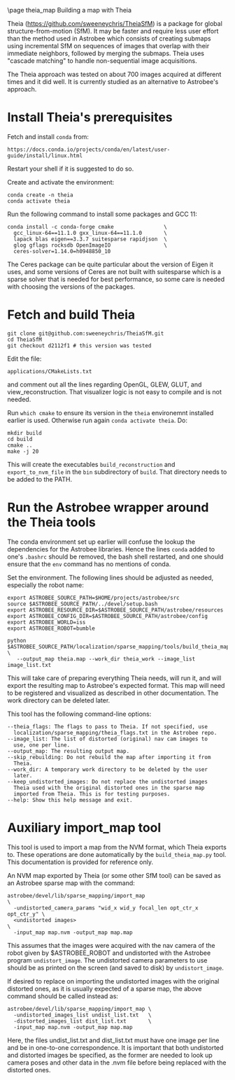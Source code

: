 \page theia_map Building a map with Theia

Theia (https://github.com/sweeneychris/TheiaSfM) is a package for
global structure-from-motion (SfM). It may be faster and require less
user effort than the method used in Astrobee which consists of
creating submaps using incremental SfM on sequences of images that
overlap with their immediate neighbors, followed by merging the
submaps. Theia uses "cascade matching" to handle non-sequential image
acquisitions.

The Theia approach was tested on about 700 images acquired at
different times and it did well. It is currently studied as an
alternative to Astrobee's approach.

# Install Theia's prerequisites

Fetch and install ``conda`` from:

    https://docs.conda.io/projects/conda/en/latest/user-guide/install/linux.html

Restart your shell if it is suggested to do so. 

Create and activate the environment:

    conda create -n theia   
    conda activate theia

Run the following command to install some packages and GCC 11:

    conda install -c conda-forge cmake                \
      gcc_linux-64==11.1.0 gxx_linux-64==11.1.0       \
      lapack blas eigen==3.3.7 suitesparse rapidjson  \
      glog gflags rocksdb OpenImageIO                 \
      ceres-solver=1.14.0=h0948850_10
 
The Ceres package can be quite particular about the version of Eigen
it uses, and some versions of Ceres are not built with suitesparse
which is a sparse solver that is needed for best performance, so some
care is needed with choosing the versions of the packages.

# Fetch and build Theia

    git clone git@github.com:sweeneychris/TheiaSfM.git
    cd TheiaSfM
    git checkout d2112f1 # this version was tested

Edit the file:

    applications/CMakeLists.txt

and comment out all the lines regarding OpenGL, GLEW, GLUT, and 
view_reconstruction. That visualizer logic is not easy to compile
and is not needed.

Run ``which cmake`` to ensure its version in the ``theia`` environemnt
installed earlier is used. Otherwise run again ``conda activate
theia``.  Do:

    mkdir build
    cd build
    cmake ..
    make -j 20

This will create the executables ``build_reconstruction`` and
``export_to_nvm_file`` in the ``bin`` subdirectory of ``build``. That
directory needs to be added to the PATH.

# Run the Astrobee wrapper around the Theia tools

The conda environment set up earlier will confuse the lookup the
dependencies for the Astrobee libraries. Hence the lines ``conda`` added
to one's ``.bashrc`` should be removed, the bash shell restarted, and
one should ensure that the ``env`` command has no mentions of conda.

Set the environment. The following lines should be adjusted as needed,
especially the robot name:

    export ASTROBEE_SOURCE_PATH=$HOME/projects/astrobee/src
    source $ASTROBEE_SOURCE_PATH/../devel/setup.bash
    export ASTROBEE_RESOURCE_DIR=$ASTROBEE_SOURCE_PATH/astrobee/resources
    export ASTROBEE_CONFIG_DIR=$ASTROBEE_SOURCE_PATH/astrobee/config
    export ASTROBEE_WORLD=iss
    export ASTROBEE_ROBOT=bumble

    python $ASTROBEE_SOURCE_PATH/localization/sparse_mapping/tools/build_theia_map.py \
       --output_map theia.map --work_dir theia_work --image_list image_list.txt

This will take care of preparing everything Theia needs, will run it,
and will export the resulting map to Astrobee's expected format. This
map will need to be registered and visualized as described in other
documentation. The work directory can be deleted later.

This tool has the following command-line options:

    --theia_flags: The flags to pass to Theia. If not specified, use
      localization/sparse_mapping/theia_flags.txt in the Astrobee repo.
    --image_list: The list of distorted (original) nav cam images to
      use, one per line.
    --output_map: The resulting output map.
    --skip_rebuilding: Do not rebuild the map after importing it from
      Theia.
    --work_dir: A temporary work directory to be deleted by the user
      later.
    --keep_undistorted_images: Do not replace the undistorted images
      Theia used with the original distorted ones in the sparse map
      imported from Theia. This is for testing purposes.
    --help: Show this help message and exit.

# Auxiliary import_map tool

This tool is used to import a map from the NVM format, which Theia
exports to. These operations are done automatically by the
``build_theia_map.py`` tool. This documentation is provided for
reference only.
 
An NVM map exported by Theia (or some other SfM tool) can be saved as
an Astrobee sparse map with the command:

    astrobee/devel/lib/sparse_mapping/import_map                             \
      -undistorted_camera_params "wid_x wid_y focal_len opt_ctr_x opt_ctr_y" \
      <undistorted images>                                                   \
      -input_map map.nvm -output_map map.map
 
This assumes that the images were acquired with the nav camera of the
robot given by $ASTROBEE_ROBOT and undistorted with the Astrobee
program ``undistort_image``. The undistorted camera parameters to use
should be as printed on the screen (and saved to disk) by
``undistort_image``.

If desired to replace on importing the undistorted images with the
original distorted ones, as it is usually expected of a sparse map,
the above command should be called instead as:
  
    astrobee/devel/lib/sparse_mapping/import_map \
      -undistorted_images_list undist_list.txt   \
      -distorted_images_list dist_list.txt       \
      -input_map map.nvm -output_map map.map

Here, the files undist_list.txt and dist_list.txt must have one image
per line and be in one-to-one correspondence. It is important that
both undistorted and distorted images be specified, as the former are
needed to look up camera poses and other data in the .nvm file before
being replaced with the distorted ones.

